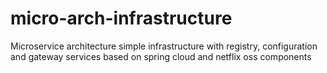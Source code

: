 # micro-arch-infrastructure
Microservice architecture simple infrastructure with registry, configuration and gateway services based on spring cloud and netflix oss components
